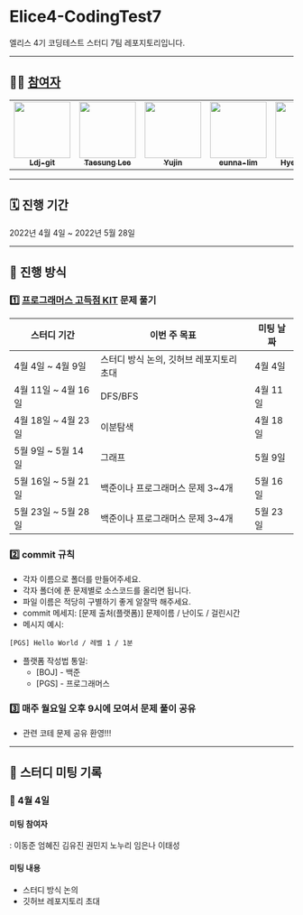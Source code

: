 # Elice4-CodingTest7

엘리스 4기 코딩테스트 스터디 7팀 레포지토리입니다.

---

## 🏃🏻 [참여자](https://github.com/Ldj-git/elice4-CodingTest7/graphs/contributors)

<table>
  <tr>
    <td align="center"><a href="https://github.com/Ldj-git"><img src="https://avatars.githubusercontent.com/u/68588092?v=4" width="100px;" alt=""/><br /><sub><b>Ldj-git</b></td>
    <td align="center"><a href="https://github.com/2taesung"><img src="https://avatars.githubusercontent.com/u/66891085?v=4" width="100px;" alt=""/><br /><sub><b>Taesung Lee</b></td>
    <td align="center"><a href="https://github.com/elizabethgim"><img src="https://avatars.githubusercontent.com/u/65852282?v=4" width="100px;" alt=""/><br /><sub><b>Yujin</b></td>
    <td align="center"><a href="https://github.com/eunna-lim"><img src="https://avatars.githubusercontent.com/u/63828084?v=4" width="100px;" alt=""/><br /><sub><b>eunna-lim</b></td>
    <td align="center"><a href="https://github.com/hyejineom-dev"><img src="https://avatars.githubusercontent.com/u/40953167?v=4" width="100px;" alt=""/><br /><sub><b>Hye-jin Eom</b></td>
    <td align="center"><a href="https://github.com/kminzy"><img src="https://avatars.githubusercontent.com/u/55342113?v=4" width="100px;" alt=""/><br /><sub><b>kminzy</b></td>
    <td align="center"><a href="https://github.com/nohnoori"><img src="https://avatars.githubusercontent.com/u/69712183?v=4" width="100px;" alt=""/><br /><sub><b>nohnoori</b></td>
    </tr>
</table>

---

## 🗓 진행 기간

2022년 4월 4일 ~ 2022년 5월 28일

---

## 📐 진행 방식

### 1️⃣ [프로그래머스 고득점 KIT](https://programmers.co.kr/learn/challenges?tab=algorithm_practice_kit) 문제 풀기

| 스터디 기간         | 이번 주 목표       | 미팅 날짜                |
| ------------------- | ------------------ | ------------------------ |
| 4월  4일 ~ 4월  9일 | 스터디 방식 논의, 깃허브 레포지토리 초대 | 4월 4일 |
| 4월 11일 ~ 4월 16일 | DFS/BFS | 4월 11일 |
| 4월 18일 ~ 4월 23일 | 이분탐색 | 4월 18일 |
| 5월  9일 ~ 5월 14일 | 그래프 | 5월 9일 |
| 5월 16일 ~ 5월 21일 | 백준이나 프로그래머스 문제 3~4개 | 5월 16일 |
| 5월 23일 ~ 5월 28일 | 백준이나 프로그래머스 문제 3~4개 | 5월 23일 |

### 2️⃣ commit 규칙
- 각자 이름으로 폴더를 만들어주세요. 
- 각자 폴더에 푼 문제별로 소스코드를 올리면 됩니다.
- 파일 이름은 적당히 구별하기 좋게 알잘딱 해주세요.
- commit 메세지: [문제 출처(플랫폼)] 문제이름 / 난이도 / 걸린시간
- 메시지 예시: 
```
[PGS] Hello World / 레벨 1 / 1분
```
- 플랫폼 작성법 통일: 
  * [BOJ] - 백준 
  * [PGS] - 프로그래머스

### 3️⃣ 매주 월요일 오후 9시에 모여서 문제 풀이 공유

- 관련 코테 문제 공유 환영!!!

---

## 📓 스터디 미팅 기록

### 🔸 4월 4일
#### 미팅 참여자
: 이동준 엄혜진 김유진 권민지 노누리 임은나 이태성
#### 미팅 내용
- 스터디 방식 논의
- 깃허브 레포지토리 초대